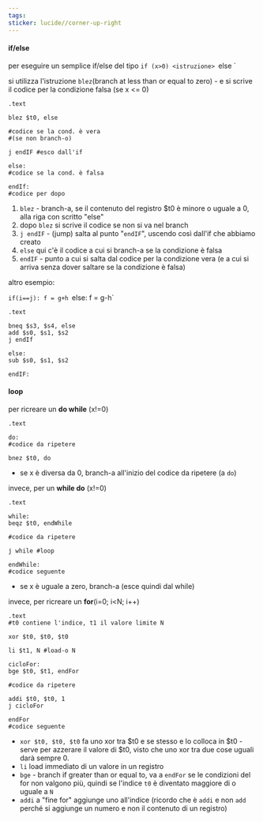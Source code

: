 ```yaml
---
tags: 
sticker: lucide//corner-up-right
---
```

#### if/else
per eseguire un semplice if/else del tipo 
`if (x>0) <istruzione>
`else <istruzione>` 

si utilizza l'istruzione `blez`(branch at less than or equal to zero) - e si scrive il codice per la condizione falsa (se x <= 0) 
```
.text

blez $t0, else

#codice se la cond. è vera
#(se non branch-o)

j endIF #esco dall'if

else:
#codice se la cond. è falsa

endIf:
#codice per dopo
```

1) `blez` - branch-a, se il contenuto del registro $t0 è minore o uguale a 0, alla riga con scritto "else"
2) dopo `blez` si scrive il codice se non si va nel branch
3) `j endIF` - (jump) salta al punto "`endIF`", uscendo così dall'if che abbiamo creato
4) `else` qui c'è il codice a cui si branch-a se la condizione è falsa
5) `endIF` - punto a cui si salta dal codice per la condizione vera (e a cui si arriva senza dover saltare se la condizione è falsa)

altro esempio:

`if(i==j): f = g+h
`else: f = g-h`

```
.text

bneq $s3, $s4, else
add $s0, $s1, $s2
j endIf

else:
sub $s0, $s1, $s2

endIF:

```

#### loop
per ricreare un **do while** (x!=0)
```
.text

do:
#codice da ripetere

bnez $t0, do
```

- se x è diversa da 0, branch-a all'inizio del codice da ripetere (a `do`)

invece, per un **while do** (x!=0)
```
.text

while:
beqz $t0, endWhile

#codice da ripetere

j while #loop

endWhile:
#codice seguente
```
- se x è uguale a zero, branch-a (esce quindi dal while)

invece, per ricreare un **for**(i=0; i<N; i++)
```
.text
#t0 contiene l'indice, t1 il valore limite N

xor $t0, $t0, $t0 

li $t1, N #load-o N

cicloFor:
bge $t0, $t1, endFor

#codice da ripetere

addi $t0, $t0, 1
j cicloFor

endFor
#codice seguente
```

- `xor $t0, $t0, $t0` fa uno xor tra $t0 e se stesso e lo colloca in $t0 - serve per azzerare il valore di $t0, visto che uno xor tra due cose uguali darà sempre 0.
- `li` load immediato di un valore in un registro
- `bge` - branch if greater than or equal to, va a `endFor` se le condizioni del for non valgono più, quindi se l'indice `t0` è diventato maggiore di o uguale a `N`
- `addi` a "fine for" aggiunge uno all'indice (ricordo che è `addi` e non `add` perché si aggiunge un numero e non il contenuto di un registro)